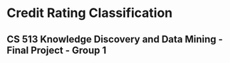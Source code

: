 # Credit Rating Classification
## CS 513 Knowledge Discovery and Data Mining - Final Project - Group 1
